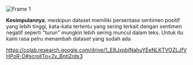 ![Frame 1](https://github.com/22bayusetia/PyCuan/assets/90087096/84c1a045-95b0-4222-b6f8-c5788511151f)

**Kesimpulannya**, meskipun dataset memiliki persentase sentimen positif yang lebih tinggi, kata-kata tertentu yang sering terkait dengan sentimen negatif seperti "turun" mungkin lebih sering muncul dalam teks. Untuk itu kami rasa pelru menambah dataset yang sudah ada

https://colab.research.google.com/drive/1_E8JxpbINahuYEeNLKTVOZLJfVHPoR-D#scrollTo=2y_Bnti2rdx3
